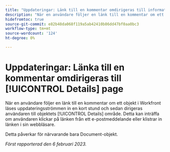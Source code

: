 ```yaml
---
title: "Uppdateringar: Länk till en kommentar omdirigeras till informationssidan"
description: "När en användare följer en länk till en kommentar om ett objekt i Workfront, läses uppdateringsströmmen in en kort stund och sedan dirigeras användaren till objektets detaljområde. Detta kan inträffa om användaren klickar på länken i ett e-postmeddelande eller klistrar in länken i sin webbläsare."
hidefromtoc: true
source-git-commit: e82b48da068f119a5ab42410b86dd47bf0aa0bc3
workflow-type: tm+mt
source-wordcount: '124'
ht-degree: 0%

---
```



# Uppdateringar: Länka till en kommentar omdirigeras till [!UICONTROL Details] page

När en användare följer en länk till en kommentar om ett objekt i Workfront läses uppdateringsströmmen in en kort stund och sedan dirigeras användaren till objektets [!UICONTROL Details] område. Detta kan inträffa om användaren klickar på länken från ett e-postmeddelande eller klistrar in länken i sin webbläsare.

Detta påverkar för närvarande bara Document-objekt.

_Först rapporterad den 6 februari 2023._


